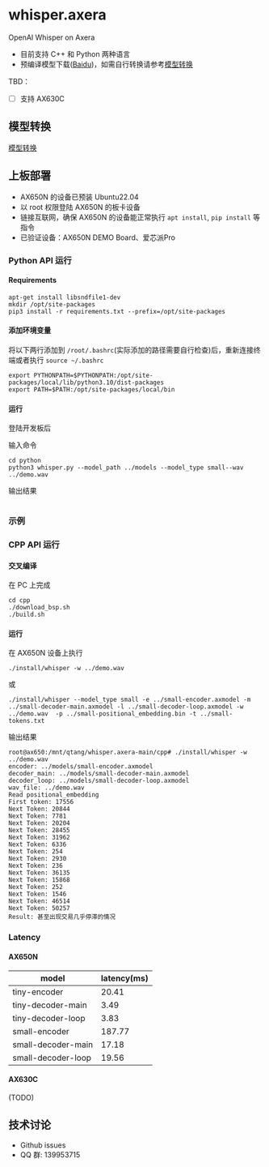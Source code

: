 # whisper.axera

OpenAI Whisper on Axera

- 目前支持 C++ 和 Python 两种语言
- 预编译模型下载([Baidu](https://pan.baidu.com/s/1tOHVMZCin0A68T5HmKRJyg?pwd=axyz))，如需自行转换请参考[模型转换](/model_convert/README.md)

TBD：

- [ ] 支持 AX630C

## 模型转换

[模型转换](./model_convert/README.md)

## 上板部署

- AX650N 的设备已预装 Ubuntu22.04
- 以 root 权限登陆 AX650N 的板卡设备
- 链接互联网，确保 AX650N 的设备能正常执行 `apt install`, `pip install` 等指令
- 已验证设备：AX650N DEMO Board、爱芯派Pro

### Python API 运行

#### Requirements

```
apt-get install libsndfile1-dev
mkdir /opt/site-packages
pip3 install -r requirements.txt --prefix=/opt/site-packages
``` 

#### 添加环境变量

将以下两行添加到 `/root/.bashrc`(实际添加的路径需要自行检查)后，重新连接终端或者执行 `source ~/.bashrc`

```
export PYTHONPATH=$PYTHONPATH:/opt/site-packages/local/lib/python3.10/dist-packages  
export PATH=$PATH:/opt/site-packages/local/bin
``` 

#### 运行

登陆开发板后

输入命令

```
cd python  
python3 whisper.py --model_path ../models --model_type small--wav ../demo.wav
```  

输出结果

```

```

### 示例

### CPP API 运行

#### 交叉编译

在 PC 上完成

```
cd cpp
./download_bsp.sh
./build.sh
```

#### 运行

在 AX650N 设备上执行

```
./install/whisper -w ../demo.wav
```

或  

```
./install/whisper --model_type small -e ../small-encoder.axmodel -m ../small-decoder-main.axmodel -l ../small-decoder-loop.axmodel -w ../demo.wav  -p ../small-positional_embedding.bin -t ../small-tokens.txt
```

输出结果

```
root@ax650:/mnt/qtang/whisper.axera-main/cpp# ./install/whisper -w ../demo.wav
encoder: ../models/small-encoder.axmodel
decoder_main: ../models/small-decoder-main.axmodel
decoder_loop: ../models/small-decoder-loop.axmodel
wav_file: ../demo.wav
Read positional_embedding
First token: 17556
Next Token: 20844
Next Token: 7781
Next Token: 20204
Next Token: 28455
Next Token: 31962
Next Token: 6336
Next Token: 254
Next Token: 2930
Next Token: 236
Next Token: 36135
Next Token: 15868
Next Token: 252
Next Token: 1546
Next Token: 46514
Next Token: 50257
Result: 甚至出现交易几乎停滞的情况
```

### Latency

#### AX650N

| model | latency(ms) |
|---|---|
|tiny-encoder|20.41|
|tiny-decoder-main|3.49|
|tiny-decoder-loop|3.83|
|small-encoder|187.77|
|small-decoder-main|17.18|
|small-decoder-loop|19.56|

#### AX630C

(TODO)

## 技术讨论

- Github issues
- QQ 群: 139953715
